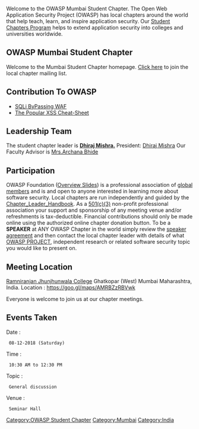 <div style="font-size:7pt;text-align:right">

</div>

Welcome to the OWASP Mumbai Student Chapter.
The Open Web Application Security Project (OWASP) has local chapters
around the world that help teach, learn, and inspire application
security. Our [Student Chapters
Program](https://www.owasp.org/index.php/OWASP_Student_Chapters_Program)
helps to extend application security into colleges and universities
worldwide.

## OWASP Mumbai Student Chapter

Welcome to the Mumbai Student Chapter homepage. [Click
here](http://lists.owasp.org/mailman/listinfo/owasp-Mumbai-student-chapter)
to join the local chapter mailing list.

## Contribution To OWASP

  - [SQLi ByPassing
    WAF](https://www.owasp.org/index.php/SQL_Injection_Bypassing_WAF)
  - [The Popular XSS
    Cheat-Sheet](https://www.owasp.org/index.php/XSS_Filter_Evasion_Cheat_Sheet)

## Leadership Team

The student chapter leader is <b>[Dhiraj
Mishra.](https://www.owasp.org/index.php/About_OWASP/Bug_Bounty/WOF)</b>
President: [Dhiraj Mishra](mailto:mishra.dhiraj@owasp.org)
Our Faculty Advisor is [Mrs.Archana
Bhide](mailto:archanabhide@gmail.com)

## Participation

OWASP Foundation ([Overview
Slides](https://docs.google.com/a/owasp.org/presentation/d/1ZgY25F0F7QgScMlB1X7LAa70LtyJql8XqcYdR4suPUo/edit#slide=id.p))
is a professional association of [global
members](https://www.owasp.org/index.php/Membership) and is and open to
anyone interested in learning more about software security. Local
chapters are run independently and guided by the
[Chapter_Leader_Handbook](Chapter_Leader_Handbook "wikilink"). As a
[501(c)(3)](http://www.owasp.org/index.php/About_OWASP) non-profit
professional association your support and sponsorship of any meeting
venue and/or refreshments is tax-deductible. Financial contributions
should only be made online using the authorized online chapter donation
button. To be a <b>SPEAKER</b> at ANY OWASP Chapter in the world simply
review the [speaker
agreement](http://www.owasp.org/index.php/Speaker_Agreement) and then
contact the local chapter leader with details of what [OWASP
PROJECT](http://www.owasp.org/index.php/Category:OWASP_Project),
independent research or related software security topic you would like
to present on.

## Meeting Location

[Ramniranjan Jhunjhunwala College](https://fb.com/rjcollege/)
Ghatkopar (West) Mumbai
Maharashtra, India.
Location : <https://goo.gl/maps/AMRBZzRBVwk>

Everyone is welcome to join us at our chapter meetings.

## Events Taken

Date :

` 08-12-2018 (Saturday)`

Time :

` 10:30 AM to 12:30 PM`

Topic :

` General discussion`

Venue :

` Seminar Hall`

[Category:OWASP Student
Chapter](Category:OWASP_Student_Chapter "wikilink")
[Category:Mumbai](Category:Mumbai "wikilink")
[Category:India](Category:India "wikilink")